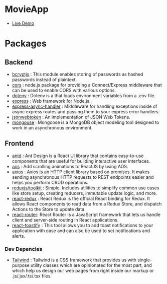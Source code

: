 # MovieApp
- [Live Demo](https://ozgur-mern-movie-app.onrender.com/)

# Packages

## Backend
- [bcryptjs](https://www.npmjs.com/package/bcryptjs) : This module enables storing of passwords as hashed passwords instead of plaintext.
- [cors](https://www.npmjs.com/package/cors) : node.js package for providing a Connect/Express middleware that can be used to enable CORS with various options.
- [dotenv](https://www.npmjs.com/package/dotenv) : Dotenv is a that loads environment variables from a .env file.
- [express](https://www.npmjs.com/package/express) : Web framework for Node.js.
- [express-async-handler](https://www.npmjs.com/package/express-async-handler) : Middleware for handling exceptions inside of async express routes and passing them to your express error handlers.
- [jsonwebtoken](https://www.npmjs.com/package/jsonwebtoken) : An implementation of JSON Web Tokens.
- [mongoose](https://www.npmjs.com/package/mongoose) : Mongoose is a MongoDB object modeling tool designed to work in an asynchronous environment.

## Frontend
- [antd](https://www.npmjs.com/package/antd) : Ant Design is a React UI library that contains easy-to-use components that are useful for building interactive user interfaces.
- [aos](https://www.npmjs.com/package/aos) : Add scrolling animations to ReactJS by using AOS.
- [axios](https://www.npmjs.com/package/axios) : Axios is an HTTP client library based on promises. It makes sending asynchronous HTTP requests to REST endpoints easier and helps you perform CRUD operations.
- [reduxjs/toolkit](https://redux-toolkit.js.org/) : Simple. Includes utilities to simplify common use cases like store setup, creating reducers, immutable update logic, and more.
- [react-redux](https://react-redux.js.org/) : React Redux is the official React binding for Redux. It allows React components to read data from a Redux Store, and dispatch Actions to the Store to update data.
- [react-router](https://reactrouter.com/en/main): React Router is a JavaScript framework that lets us handle client and server-side routing in React applications.
- [react-toastify](https://www.npmjs.com/package/react-toastify) : This tool allows you to add toast notifications to your application with ease and can also be used to set notifications and alerts.
### Dev Depencies
- [Tailwind](https://tailwindcss.com/) : Tailwind is a CSS framework that provides us with single-purpose utility classes which are opinionated for the most part, and which help us design our web pages from right inside our markup or .js/.jsx/.ts/.tsx files.
